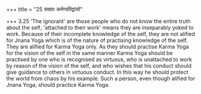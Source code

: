 +++
title = "25 सक्ताः कर्मण्यविद्वांसो"

+++
3.25 'The ignorant' are those people who do not know the entire truth
about the self; 'attached to their work' means they are inseparably
yoked to work. Because of their incomplete knowledge of the self, they
are not alified for Jnana Yoga which is of the nature of practising
knowledge of the self. They are alified for Karma Yoga only. As they
should practise Karma Yoga for the vision of the self in the same manner
Karma Yoga should be practised by one who is recognised as virtuous, who
is unattached to work by reason of the vision of the self, and who
wishes that his conduct should give guidance to others in virtuous
conduct. In this way he should protect the world from chaos by his
example. Such a person, even though alified for Jnana Yoga, should
practice Karma Yoga.
